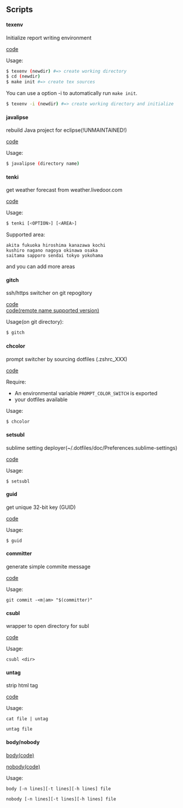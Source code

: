## Scripts

#### texenv

Initialize report writing environment

[code](texenv)

Usage:
~~~ bash
$ texenv (newdir) #=> create working directory
$ cd (newdir)
$ make init #=> create tex sources
~~~

You can use a option -i to automatically run `make init`.
~~~bash
$ texenv -i (newdir) #=> create working directory and initialize
~~~

#### javalipse

rebuild Java project for eclipse(!UNMAINTAINED!)

[code](javalipse)

Usage:
~~~ bash
$ javalipse (directory name)
~~~

#### tenki

get weather forecast from weather.livedoor.com

[code](tenki)

Usage:
~~~ bash
$ tenki [<OPTION>] [<AREA>]
~~~

Supported area:
~~~
akita fukuoka hiroshima kanazawa kochi
kushiro nagano nagoya okinawa osaka
saitama sapporo sendai tokyo yokohama
~~~
and you can add more areas

#### gitch

ssh/https switcher on git repogitory

[code](gitch)  
[code(remote name supported version)](https://github.com/tex2e/dotfiles/blob/master/bash/gitch.sh)

Usage(on git directory):
~~~bash
$ gitch
~~~

#### chcolor

prompt switcher by sourcing dotfiles (.zshrc_XXX)

[code](chcolor)

Require:
* An environmental variable `PROMPT_COLOR_SWITCH` is exported
* your dotfiles available

Usage:
~~~bash
$ chcolor
~~~

#### setsubl

sublime setting deployer(~/.dotfiles/doc/Preferences.sublime-settings)

[code](setsubl)

Usage:
~~~
$ setsubl
~~~

#### guid

get unique 32-bit key (GUID)

[code](guid)

Usage:
~~~
$ guid
~~~


#### committer

generate simple commite message

[code](committer)

Usage:
~~~
git commit -<m|am> "$(committer)"
~~~

#### csubl

wrapper to open directory for subl

[code](csubl)

Usage:
~~~
csubl <dir>
~~~

#### untag

strip html tag

[code](untag)

Usage:
~~~
cat file | untag
~~~

~~~
untag file
~~~

#### body/nobody

[body(code)](body)

[nobody(code)](nobody)

Usage:
~~~
body [-n lines][-t lines][-h lines] file
~~~

~~~
nobody [-n lines][-t lines][-h lines] file
~~~